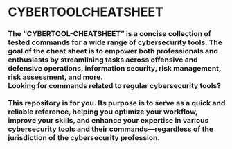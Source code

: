 # CYBERTOOLCHEATSHEET

<h3>The “CYBERTOOL-CHEATSHEET” is a concise collection of tested commands for a wide range of cybersecurity tools. The goal of the cheat sheet is to empower both professionals and enthusiasts by streamlining tasks across offensive and defensive operations, information security, risk management, risk assessment, and more. <br> Looking for commands related to regular cybersecurity tools?  <br><br> This repository is for you. Its purpose is to serve as a quick and reliable reference, helping you optimize your workflow, improve your skills, and enhance your expertise in various cybersecurity tools and their commands—regardless of the jurisdiction of the cybersecurity profession.</h3>
